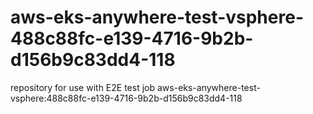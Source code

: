 # aws-eks-anywhere-test-vsphere-488c88fc-e139-4716-9b2b-d156b9c83dd4-118
repository for use with E2E test job aws-eks-anywhere-test-vsphere:488c88fc-e139-4716-9b2b-d156b9c83dd4-118

